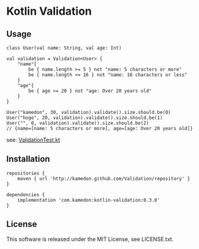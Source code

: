 # Kotlin Validation

## Usage

```
class User(val name: String, val age: Int)

val validation = Validation<User> {
    "name"{
        be { name.length >= 5 } not "name: 5 characters or more"
        be { name.length <= 16 } not "name: 16 characters or less"
    }
    "age"{
        be { age >= 20 } not "age: Over 20 years old"
    }
}

User("kamedon", 30, validation).validate().size.should.be(0)
User("hoge", 20, validation).validate().size.should.be(1)
User("", 0, validation).validate().size.should.be(2)
// {name=[name: 5 characters or more], age=[age: Over 20 years old]}
```

see: [ValidationTest.kt](https://github.com/kamedon/Validation/blob/master/validation/src/test/java/com/kamedon/validation/ValidationTest.kt)

## Installation

```
repositories {
    maven { url 'http://kamedon.github.com/Validation/repository' }
}

dependencies {
    implementation 'com.kamedon:kotlin-validation:0.3.0'
}
```

## License
This software is released under the MIT License, see LICENSE.txt.